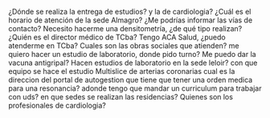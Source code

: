 ¿Dónde se realiza la entrega de estudios?
y la de cardiologia?
¿Cuál es el horario de atención de la sede Almagro?
¿Me podrías informar las vías de contacto?
Necesito hacerme una densitometría, ¿de qué tipo realizan?
¿Quién es el director médico de TCba?
Tengo ACA Salud, ¿puedo atenderme en TCba?
Cuales son las obras sociales que atienden?
me quiero hacer un estudio de laboratorio, donde pido turno? 
Me puedo dar la vacuna antigripal? 
Hacen estudios de laboratorio en la sede leloir? 
con que equipo se hace el estudio Multislice de arterias coronarias 
cual es la direccion del portal de autogestion 
que tiene que tener una orden medica para una resonancia?
adonde tengo que mandar un curriculum para trabajar con uds? 
en que sedes se realizan las residencias?
Quienes son los profesionales de cardiologia? 
